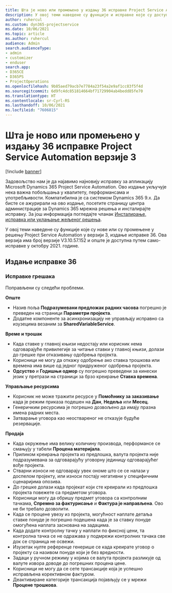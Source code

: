 ```yaml
---
title: Шта је ново или промењено у издању 36 исправке Project Service Automation верзије 3
description: У овој теми наведене су функције и исправке које су доступне у издању 36 исправке услуге Microsoft Dynamics 365 Project Service Automation верзије 3.
author: ruhercul
ms.custom: dyn365-projectservice
ms.date: 10/06/2021
ms.topic: article
ms.author: ruhercul
audience: Admin
search.audienceType:
- admin
- customizer
- enduser
search.app:
- D365CE
- D365PS
- ProjectOperations
ms.openlocfilehash: 9b85aed79acb7e7784a23f54a2e9af1cc83f5f4d
ms.sourcegitcommit: 6d9fc4dc851814664bf71729904ab4bedd85fe70
ms.translationtype: HT
ms.contentlocale: sr-Cyrl-RS
ms.lasthandoff: 10/06/2021
ms.locfileid: "7606815"
---
```

# <a name="whats-new-or-changed-in-project-service-automation-update-release-36-v3"></a>Шта је ново или промењено у издању 36 исправке Project Service Automation верзије 3

[!include [banner](../includes/psa-now-project-operations.md)]

Задовољство нам је да најавимо најновију исправку за апликацију Microsoft Dynamics 365 Project Service Automation. Ово издање укључује нека важна побољшања у квалитету, перформансама и употребљивости. Компатибилна је са системом Dynamics 365 9.x. Да бисте се ажурирали на ово издање, посетите страницу центра администрације за Dynamics 365 мрежна решења и инсталирајте исправку. За још информација погледајте чланак [Инсталирање, исправка или уклањање жељеног решења](/power-platform/admin/install-remove-preferred-solution).

У овој теми наведене су функције које су нове или су промењене у решењу Project Service Automation у верзији 3, издање исправке 36. Ова верзија има број верзије V3.10.57.152 и опште је доступна путем само-исправке у октобру 2021. године.

## <a name="update-release-36"></a>Издање исправке 36

### <a name="bug-fixes"></a>Исправке грешака

Поправљени су следећи проблеми.

**Опште**
- Назив поља **Подразумевани предложак радних часова** погрешно је преведен на страници **Параметри пројекта**.
- Додатне компоненте за асинхронизацију не управљају исправно са изузецима везаним за **SharedVariableService**.

**Време и трошак**
- Када ставке у главној књизи недостају или корисник нема одговарајуће привилегије за читање ставки у главној књизи, долази до грешке при отказивању одобрења пројекта.
- Корисници не могу да откажу одобрење ако ставка трошкова или времена има више од једног придруженог одобрења пројекта.
- **Одсуство** и **Годишњи одмор** су погрешно преведени за кинески језик у претрази на страници за брзо креирање **Ставка времена**.

**Управљање ресурсима**
- Корисник не може тражити ресурсе у **Помоћнику за заказивање** када је режим приказа подешен на **Дан**, **Недеља** или **Месец**.
- Генеричким ресурсима је погрешно дозвољено да имају празна имена радних места. 
- Затварање уговора као неоствареног не отказује будуће резервације.

**Продаја**
- Када окружење има велику количину производа, перформансе се смањују у табели **Процена материјала**.
- Приликом креирања пројекта из предлошка, валута пројекта није подразумевана за одговарајућу уговорну јединицу одговарајућег вође пројекта.
- Стварни износи не одговарају увек ономе што се се налази у доспелом пројекту, или износи постају негативни у специфичним сценаријима опозива.
- До грешке долази када пројекат који сте креирали из предлошка пројекта повежете са предметом уговора.
- Корисници могу да обришу предмет уговора са контролним тачкама, **Спремно за фактурисање** и **Фактура је направљена**. Ово не би требало дозволити.
- Када се процене увезу из пројекта, могућност наплате детаља ставке понуде је погрешно подешена када је за ставку понуде омогућена наплата заснована на задацима.
- Када додате контролну тачку у наплати по фиксној цени, та контролна тачка се не одражава у подмрежи контролних тачака све док се страница не освежи.
- Изузетак нулте референце генерише се када креирате уговор о пројекту са називом понуде који је без вредности.
- Задаци у ручном режиму у којима се валута пројекта разликује од валуте извора доводе до погрешних процена цене.
- Корисници не могу да се сете трансакције која је успешно исправљена корективном фактуром.
- Деактивиране категорије трансакција појављују се у мрежи **Процене трошкова**.




